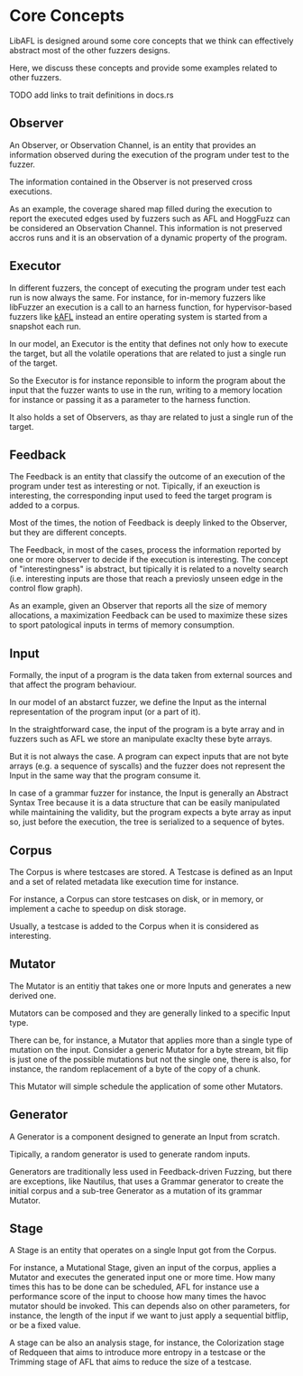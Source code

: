 # Core Concepts

LibAFL is designed around some core concepts that we think can effectively abstract most of the other fuzzers designs.

Here, we discuss these concepts and provide some examples related to other fuzzers.

TODO add links to trait definitions in docs.rs

## Observer

An Observer, or Observation Channel, is an entity that provides an information observed during the execution of the program under test to the fuzzer.

The information contained in the Observer is not preserved cross executions.

As an example, the coverage shared map filled during the execution to report the executed edges used by fuzzers such as AFL and HoggFuzz can be considered an Observation Channel.
This information is not preserved accros runs and it is an observation of a dynamic property of the program.

## Executor

In different fuzzers, the concept of executing the program under test each run is now always the same.
For instance, for in-memory fuzzers like libFuzzer an execution is a call to an harness function, for hypervisor-based fuzzers like [kAFL](https://github.com/IntelLabs/kAFL) instead an entire operating system is started from a snapshot each run.

In our model, an Executor is the entity that defines not only how to execute the target, but all the volatile operations that are related to just a single run of the target.

So the Executor is for instance reponsible to inform the program about the input that the fuzzer wants to use in the run, writing to a memory location for instance or passing it as a parameter to the harness function.

It also holds a set of Observers, as thay are related to just a single run of the target.

## Feedback

The Feedback is an entity that classify the outcome of an execution of the program under test as interesting or not.
Tipically, if an exeuction is interesting, the corresponding input used to feed the target program is added to a corpus.

Most of the times, the notion of Feedback is deeply linked to the Observer, but they are different concepts.

The Feedback, in most of the cases, process the information reported by one or more observer to decide if the execution is interesting.
The concept of "interestingness" is abstract, but tipically it is related to a novelty search (i.e. interesting inputs are those that reach a previosly unseen edge in the control flow graph).

As an example, given an Observer that reports all the size of memory allocations, a maximization Feedback can be used to maximize these sizes to sport patological inputs in terms of memory consumption.

## Input

Formally, the input of a program is the data taken from external sources and that affect the program behaviour.

In our model of an abstarct fuzzer, we define the Input as the internal representation of the program input (or a part of it).

In the straightforward case, the input of the program is a byte array and in fuzzers such as AFL we store an manipulate exaclty these byte arrays.

But it is not always the case. A program can expect inputs that are not byte arrays (e.g. a sequence of syscalls) and the fuzzer does not represent the Input in the same way that the program consume it.

In case of a grammar fuzzer for instance, the Input is generally an Abstract Syntax Tree because it is a data structure that can be easily manipulated while maintaining the validity, but the program expects a byte array as input so, just before the execution, the tree is serialized to a sequence of bytes.

## Corpus

The Corpus is where testcases are stored. A Testcase is defined as an Input and a set of related metadata like execution time for instance.

For instance, a Corpus can store testcases on disk, or in memory, or implement a cache to speedup on disk storage.

Usually, a testcase is added to the Corpus when it is considered as interesting.

## Mutator

The Mutator is an entitiy that takes one or more Inputs and generates a new derived one.

Mutators can be composed and they are generally linked to a specific Input type.

There can be, for instance, a Mutator that applies more than a single type of mutation on the input. Consider a generic Mutator for a byte stream, bit flip is just one of the possible mutations but not the single one, there is also, for instance, the random replacement of a byte of the copy of a chunk.

This Mutator will simple schedule the application of some other Mutators.

## Generator

A Generator is a component designed to generate an Input from scratch.

Tipically, a random generator is used to generate random inputs.

Generators are traditionally less used in Feedback-driven Fuzzing, but there are exceptions, like Nautilus, that uses a Grammar generator to create the initial corpus and a sub-tree Generator as a mutation of its grammar Mutator.

## Stage

A Stage is an entity that operates on a single Input got from the Corpus.

For instance, a Mutational Stage, given an input of the corpus, applies a Mutator and executes the generated input one or more time. How many times this has to be done can be scheduled, AFL for instance use a performance score of the input to choose how many times the havoc mutator should be invoked. This can depends also on other parameters, for instance, the length of the input if we want to just apply a sequential bitflip, or be a fixed value.

A stage can be also an analysis stage, for instance, the Colorization stage of Redqueen that aims to introduce more entropy in a testcase or the Trimming stage of AFL that aims to reduce the size of a testcase.

